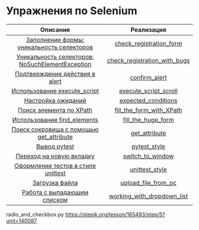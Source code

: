 # Упражнения по Selenium

|                                         Описание                                         |                                 Реализация                                  |
|:----------------------------------------------------------------------------------------:|:---------------------------------------------------------------------------:|
|      [Заполнение формы: уникальность селекторов](tasks/check_registration_form.md)       |       [check_registration_form](solutions/check_registration_form.py)       |
| [Уникальность селекторов: NoSuchElementException](tasks/check_registration_with_bugs.md) |  [check_registration_with_bugs](solutions/check_registration_with_bugs.py)  |
|                 [Подтверждение действия в alert](tasks/confirm_alert.md)                 |                 [confirm_alert](solutions/confirm_alert.py)                 |
|              [Использование execute_script](tasks/execute_script_scroll.md)              |         [execute_script_scroll](solutions/execute_script_scroll.py)         |
|                    [Настройка ожиданий](tasks/expected_conditions.md)                    |           [expected_conditions](solutions/expected_conditions.py)           |
|               [Поиск элемента по XPath](tasks/fill_the_form_with_XPath.md)               |      [fill_the_form_with_XPath](solutions/fill_the_form_with_XPath.py)      |
|                [Использование find_elements](tasks/fill_the_huge_form.md)                |            [fill_the_huge_form](solutions/fill_the_huge_form.py)            |
|            [Поиск сокровища с помощью get_attribute](tasks/get_attribute.md)             |                 [get_attribute](solutions/get_attribute.py)                 |
|                          [Вывод pytest](tasks/pytest_style.md)                           |                  [pytest_style](solutions/pytest_style.py)                  |
|                  [Переход на новую вкладку](tasks/switch_to_window.md)                   |              [switch_to_window](solutions/switch_to_window.py)              |
|              [Оформление тестов в стиле unittest](tasks/unittest_style.md)               |                [unittest_style](solutions/unittest_style.py)                |
|                      [Загрузка файла](tasks/upload_file_from_pc.md)                      | [upload_file_from_pc](solutions/upload_file_from_pc/upload_file_from_pc.py) |
|            [Работа с выпадающим списком](tasks/working_with_dropdown_list.md)            |    [working_with_dropdown_list](solutions/working_with_dropdown_list.py)    |
radio_and_checkbox.py https://stepik.org/lesson/165493/step/5?unit=140087


